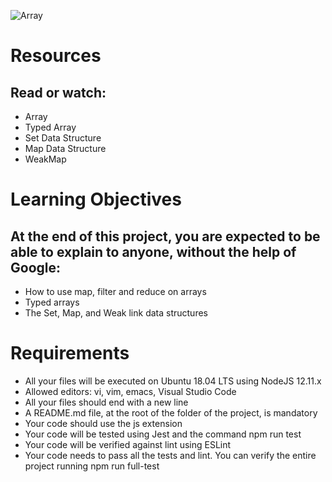 <img
  src="https://s3.amazonaws.com/alx-intranet.hbtn.io/uploads/medias/2019/12/6ab7bec4727cb5c91257.jpg?X-Amz-Algorithm=AWS4-HMAC-SHA256&X-Amz-Credential=AKIARDDGGGOUSBVO6H7D%2F20240429%2Fus-east-1%2Fs3%2Faws4_request&X-Amz-Date=20240429T095618Z&X-Amz-Expires=86400&X-Amz-SignedHeaders=host&X-Amz-Signature=d99d8e8f7cff842ec6625b3e7e3e559493d772572d5040ce674000f22c9b7844"
  alt="Array"
  title="Optional title"
  style="display: inline-block; margin: 0 auto; max-width: 300px">

# Resources

## Read or watch:

- Array
- Typed Array
- Set Data Structure
- Map Data Structure
- WeakMap

# Learning Objectives

## At the end of this project, you are expected to be able to explain to anyone, without the help of Google:

- How to use map, filter and reduce on arrays
- Typed arrays
- The Set, Map, and Weak link data structures

# Requirements

- All your files will be executed on Ubuntu 18.04 LTS using NodeJS 12.11.x
- Allowed editors: vi, vim, emacs, Visual Studio Code
- All your files should end with a new line
- A README.md file, at the root of the folder of the project, is mandatory
- Your code should use the js extension
- Your code will be tested using Jest and the command npm run test
- Your code will be verified against lint using ESLint
- Your code needs to pass all the tests and lint. You can verify the entire project running npm run full-test
